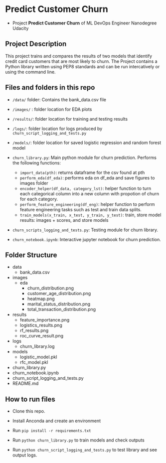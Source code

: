 # Predict Customer Churn

- Project **Predict Customer Churn** of ML DevOps Engineer Nanodegree Udacity

## Project Description
This project trains and compares the results of two models that identify credit card customers that are most likely to churn. 
The Project contains a Python library written using PEP8 standards and can be run intercatively or using the command line. 

## Files and folders in this repo
- `/data/` folder: Contains the bank_data.csv file 

- `/images/` : folder location for EDA plots

- `/results/`: folder location for training and testing results

- `/logs/`: folder location for logs produced by `churn_script_logging_and_tests.py`

- `/models/`: folder location for saved logistic regression and random forest model

- `churn_library.py`: Main python module  for churn prediction. Performs the following functions:
    - `import_data(pth)`: returns dataframe for the csv found at pth
    - `perform_eda(df_eda)`: performs eda on df_eda and save figures to images folder
    - `encoder_helper(df_data, category_lst)`: helper function to turn each categorical column into a new column with
    propotion of churn for each category. 
    - `perform_feature_engineering(df_eng)`: helper function to perform feature engineering tasks such as test and train data splits. 
    - `train_models(x_train, x_test, y_train, y_test)`: train, store model results: images + scores, and store models

- `churn_scripts_logging_and_tests.py`: Testing module for churn library. 

- `churn_notebook.ipynb`: Interactive jupyter notebook for churn prediction.

## Folder Structure

- data
    - bank_data.csv
- images
    - eda
        - churn_distribution.png
        - customer_age_distribution.png
        - heatmap.png
        - marital_status_distribution.png
        - total_transaction_distribution.png
- results
    - feature_importance.png
    - logistics_results.png
    - rf_results.png
    - roc_curve_result.png
- logs
    - churn_library.log
- models
    - logistic_model.pkl
    - rfc_model.pkl
- churn_library.py
- churn_notebook.ipynb
- churn_script_logging_and_tests.py
- README.md



## How to run files

- Clone this repo. 

- Install Anconda and create an environment 

- Run `pip install -r requirements.txt`

- Run `python churn_library.py` to train models and check outputs

- Run `python churn_script_logging_and_tests.py` to test library and see output logs.



